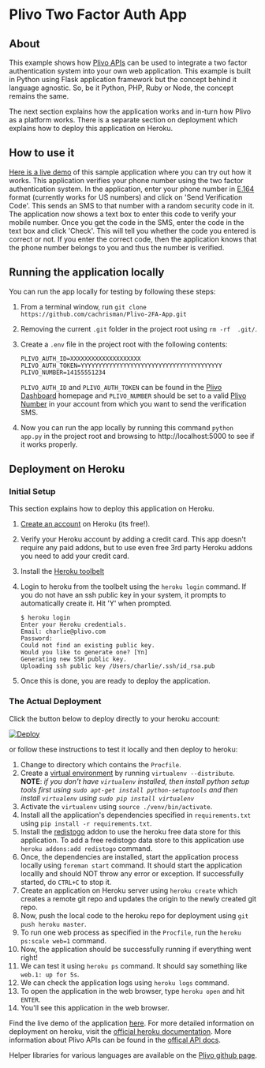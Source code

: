 Plivo Two Factor Auth App
=======================================

## About

This example shows how [Plivo APIs](http://plivo.com/docs/api) can be used to integrate a two factor authentication system into your own web application. This example is built in Python using Flask application framework but the concept behind it language agnostic. So, be it Python, PHP, Ruby or Node, the concept remains the same.

The next section explains how the application works and in-turn how Plivo as a platform works. There is a separate section on deployment which explains how to deploy this application on Heroku.

## How to use it

[Here is a live demo](https://plivo-2fa.herokuapp.com/) of this sample application where you can try out how it works. This application verifies your phone number using the two factor authentication system. In the application, enter your phone number in [E.164](http://en.wikipedia.org/wiki/E.164) format (currently works for US numbers) and click on 'Send Verification Code'. This sends an SMS to that number with a random security code in it. The application now shows a text box to enter this code to verify your mobile number. Once you get the code in the SMS, enter the code in the text box and click 'Check'. This will tell you whether the code you entered is correct or not. If you enter the correct code, then the application knows that the phone number belongs to you and thus the number is verified.

## Running the application locally
You can run the app locally for testing by following these steps:

1. From a terminal window, run `git clone https://github.com/cachrisman/Plivo-2FA-App.git`
1. Removing the current `.git` folder in the project root using `rm -rf  .git/`.
1. Create a `.env` file in the project root with the following contents:
    ```
    PLIVO_AUTH_ID=XXXXXXXXXXXXXXXXXXXX
    PLIVO_AUTH_TOKEN=YYYYYYYYYYYYYYYYYYYYYYYYYYYYYYYYYYYYYYYY
    PLIVO_NUMBER=14155551234
    ```
    `PLIVO_AUTH_ID` and `PLIVO_AUTH_TOKEN` can be found in the [Plivo Dashboard](https://manage.plivo.com/dashboard/) homepage and `PLIVO_NUMBER` should be set to a valid [Plivo Number](https://manage.plivo.com/number) in your account from which you want to send the verification SMS.

1. Now you can run the app locally by running this command `python app.py` in the project root and browsing to http://localhost:5000 to see if it works properly.

## Deployment on Heroku

### Initial Setup

This section explains how to deploy this application on Heroku.

1. [Create an account](https://signup.heroku.com/) on Heroku (its free!).
1. Verify your Heroku account by adding a credit card. This app doesn't require any paid addons, but to use even free 3rd party Heroku addons you need to add your credit card.
1. Install the [Heroku toolbelt](https://toolbelt.heroku.com/)
1. Login to heroku from the toolbelt using the `heroku login` command. If you do not have an ssh public key in your system, it prompts to automatically create it. Hit 'Y' when prompted.
    ```
    $ heroku login
    Enter your Heroku credentials.
    Email: charlie@plivo.com
    Password:
    Could not find an existing public key.
    Would you like to generate one? [Yn]
    Generating new SSH public key.
    Uploading ssh public key /Users/charlie/.ssh/id_rsa.pub
    ```

1. Once this is done, you are ready to deploy the application.

### The Actual Deployment

Click the button below to deploy directly to your heroku account:

[![Deploy](https://www.herokucdn.com/deploy/button.svg)](https://heroku.com/deploy)

or follow these instructions to test it locally and then deploy to heroku:

1. Change to directory which contains the `Procfile`.
1. Create a [virtual environment](http://www.virtualenv.org/en/latest/) by running `virtualenv --distribute`.
__NOTE__: _if you don't have `virtualenv` installed, then install python setup tools first using `sudo apt-get install python-setuptools` and then install `virtualenv` using `sudo pip install virtualenv`_
1. Activate the `virtualenv` using `source ./venv/bin/activate`.
1. Install all the application's dependencies specified in `requirements.txt` using `pip install -r requirements.txt`.
1. Install the [redistogo](https://addons.heroku.com/redistogo) addon to use the heroku free data store for this application. To add a free redistogo data store to this application use `heroku addons:add redistogo` command.
1. Once, the dependencies are installed, start the application process locally using `foreman start` command. It should start the application locallly and should NOT throw any error or exception. If successfully started, do `CTRL+C` to stop it.
1. Create an application on Heroku server using `heroku create` which creates a remote git repo and updates the origin to the newly created git repo.
1. Now, push the local code to the heroku repo for deployment using `git push heroku master`.
1. To run one web process as specified in the `Procfile`, run the `heroku ps:scale web=1` command.
1. Now, the application should be successfully running if everything went right!
1. We can test it using `heroku ps` command. It should say something like `web.1: up for 5s`.
1. We can check the application logs using `heroku logs` command.
1. To open the application in the web browser, type `heroku open` and hit `ENTER`.
1. You'll see this application in the web browser.

Find the live demo of the application [here](http://plivo-2fa.herokuapp.com/). For more detailed information on deployment on heroku, visit the [official heroku documentation](https://devcenter.heroku.com/articles/python). More information about Plivo APIs can be found in the [offical API docs](http://plivo.com/docs/).

Helper libraries for various languages are available on the [Plivo github page](http://github.com/plivo).
